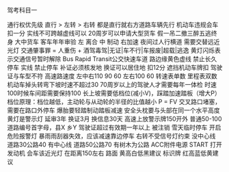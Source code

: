 驾考科目一

通行权优先级
    直行 > 左转 > 右转
    都是直行就右方道路车辆先行
机动车违规会车扣一分
实线不可跨越虚线可以
20周岁可以申请大型货车
假一吊二撤三醉五逃终身
大中货车 客车年年审验
左 离合 中 制动 右加速
夜间过人行横道 需要交替远近光灯
交通肇事罪 = 人重伤 + 酒驾毒驾|无证|车不行|车报废|超载|逃逸
黄灯闪烁表示交通信号暂时解除
Bus Rapid Transit公交快速车道
路边缘黄色虚线 禁止长久停车 实线 禁止停车
补证必须核发地 换证可以居住地
扣12分
    遮挡机动车牌扣
    驾驶证与车型不符
高速路速度 左中右110 90 60 左右100 60
转速表单数 里程表双数
机动车掉头转弯下坡时速不超过30
70周岁以上的驾驶人才需要每年一体检
时速100时候车间距需要保持100
长上坡需要低档位(减小V)，踩踏加速踏板（增大P）
    档位原理：档位越低，主动轮与从动轮的半径的比值越小
    P = FV
交叉路口堵塞，需要在路口外停车
爆胎要轻踏制动踏板减速
安全头枕要与头部在同一个水平高度
黄灯是警示灯
延审3年 换证3月 换信息30天
高速上放警示牌150开外 普通50-100
道路编号首字母，县X 乡Y
驾驶证超过有效期一年以上 被注销
雪天临时停车 开启危险报警灯
暴雨雨刮器失效，应该减速靠边停车
右转不受信号灯约束
没中心线 道路30公路40 有中心线 道路50公路70 有树木为公路
ACC附件电源 START 打开发动机
会车该近光灯 在距离150左右
路面 黄高白低黑建议 标识牌 红高蓝低黄建议
